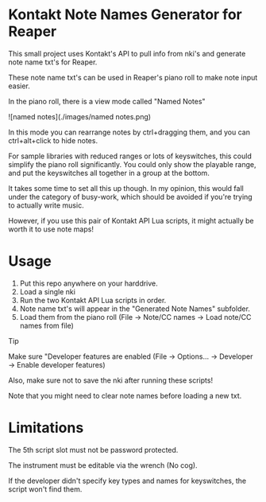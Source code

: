 # Kontakt Note Names Generator for Reaper

This small project uses Kontakt's API to pull info from nki's and generate note name txt's for Reaper. 

These note name txt's can be used in Reaper's piano roll to make note input easier. 

In the piano roll, there is a view mode called "Named Notes"

![named notes](./images/named notes.png)

In this mode you can rearrange notes by ctrl+dragging them, and you can ctrl+alt+click to hide notes.

For sample libraries with reduced ranges or lots of keyswitches, this could simplify the piano roll significantly. You could only show the playable range, and put the keyswitches all together in a group at the bottom.

It takes some time to set all this up though. In my opinion, this would fall under the category of busy-work, which should be avoided if you're trying to actually write music.

However, if you use this pair of Kontakt API Lua scripts, it might actually be worth it to use note maps!

# Usage

1. Put this repo anywhere on your harddrive. 
2. Load a single nki
3. Run the two Kontakt API Lua scripts in order. 
4. Note name txt's will appear in the "Generated Note Names" subfolder.
5. Load them from the piano roll (File &rarr; Note/CC names &rarr; Load note/CC names from file)

> [!TIP]
>
> Make sure "Developer features are enabled (File &rarr; Options... &rarr; Developer &rarr; Enable developer features)
>
> Also, make sure not to save the nki after running these scripts!
>
> Note that you might need to clear note names before loading a new txt.



# Limitations

The 5th script slot must not be password protected.

The instrument must be editable via the wrench (No cog).

If the developer didn't specify key types and names for keyswitches, the script won't find them.
